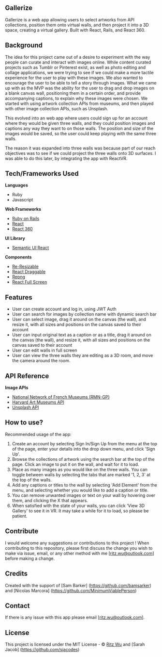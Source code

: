 ## Gallerize
Gallerize is a web app allowing users to select artworks from API collections, position them onto virtual walls, and then project it into a 3D space, creating a virtual gallery. Built with React, Rails, and React 360.

## Background
The idea for this project came out of a desire to experiment with the way people can curate and interact with images online. While content curated projects such as Tumblr or Pinterest exist, as well as photo editing and collage applications, we were trying to see if we could make a more tactile experience for the user to play with these images. We also wanted to encourage the user to be able to tell a story through images. What we came up with as the MVP was the ability for the user to drag and drop images on a blank canvas wall, positioning them in a certain order, and provide accompanying captions, to explain why these images were chosen. We started with using artwork collection APIs from museums, and then played with other image collection APIs, such as Unsplash.

This evolved into an web app where users could sign up for an account where they would be given three walls, and they could position images and captions any way they want to on those walls. The position and size of the images would be saved, so the user could keep playing with the same three walls.

The reason it was expanded into three walls was because part of our reach objectives was to see if we could project the three walls onto 3D surfaces. I was able to do this later, by integrating the app with ReactVR. 

## Tech/Frameworks Used

<b>Languages</b>
- Ruby
- Javascript

<b>Web Frameworks</b>
- [Ruby on Rails](https://rubyonrails.org/)
- [React](https://reactjs.org/)
- [React 360](https://facebook.github.io/react-360/)

<b>UI Library</b>
- [Semantic UI React](https://react.semantic-ui.com/)

<b>Components</b>
- [Re-Resizable](https://github.com/bokuweb/re-resizable)
- [React Draggable](https://mzabriskie.github.io/react-draggable)
- [Repng](https://github.com/jxnblk/repng)
- [React Full Screen](https://www.npmjs.com/package/react-full-screen)

## Features
- User can create account and log in, using JWT Auth 
- User can  search for images by collection name with dynamic search bar
- User can select image, drag it around on the canvas (the wall), and resize it, with all sizes and positions on the canvas saved to their account
- User can input original text as a caption or as a title, drag it around on the canvas (the wall), and resize it, with all sizes and positions on the canvas saved to their account
- User can edit walls in full screen
- User can view the three walls they are editing as a 3D room, and move the camera around the room.

## API Reference

<b>Image APIs</b>
- [National Network of French Museums (RMN-GP)](https://api.art.rmngp.fr/?locale=en)
- [Harvard Art Museums API](https://mzabriskie.github.io/react-draggable)
- [Unsplash API](https://github.com/jxnblk/repng)


## How to use?
Recommended usage of the app:
1) Create an account by selecting Sign In/Sign Up from the menu at the top of the page, enter your details into the drop down menu, and click 'Sign Up'.
2) Browse the collections of artwork using the search bar at the top of the page. Click an image to put it on the wall, and wait for it to load.
3) Place as many images as you would like on the three walls. You can toggle between walls by selecting the tabs that are marked '1, 2, 3' at the top of the walls. 
4) Add any captions or titles to the wall by selecting 'Add Element' from the menu, and selecting whether you would like to add a caption or title.
5) You can remove unwanted images or text on your wall by hovering over them, and clicking the X that appears.
6) When satisfied with the state of your walls, you can click 'View 3D Gallery' to see it in VR. It may take a while for it to load, so please be patient.

## Contribute

I would welcome any suggestions or contributions to this project ! When contributing to this repository, please first discuss the change you wish to make via issue, email, or any other method with me [ritz.wu@outlook.com] before making a change.

## Credits
Created with the support of [Sam Barker] (https://github.com/bamsarker) and [Nicolas Marcora] (https://github.com/MinimumViablePerson)

## Contact
If there is any issue with this app please email [ritz.wu@outlook.com].

## License
This project is licensed under the MIT License - © [Ritz Wu](http://www.ritsu.net/) and [Sarah Jacob] (https://github.com/sjacodes)
